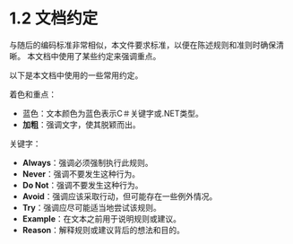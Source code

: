 # 1.2 文档约定

与随后的编码标准非常相似，本文件要求标准，以便在陈述规则和准则时确保清晰。 本文档中使用了某些约定来强调重点。

以下是本文档中使用的一些常用约定。

着色和重点：

* 蓝色：文本颜色为蓝色表示C＃关键字或.NET类型。
* **加粗**：强调文字，使其脱颖而出。

关键字：

* **Always**：强调必须强制执行此规则。
* **Never**：强调不要发生这种行为。
* **Do Not**：强调不要发生这种行为。
* **Avoid**：强调应该采取行动，但可能存在一些例外情况。
* **Try**：强调应尽可能适当地尝试该规则。
* **Example**：在文本之前用于说明规则或建议。
* **Reason**：解释规则或建议背后的想法和目的。

